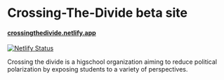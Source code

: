 # Crossing-The-Divide beta site
#### [crossingthedivide.netlify.app](crossingthedivide.netlify.app)
[![Netlify Status](https://api.netlify.com/api/v1/badges/05522926-454e-44a2-889e-3e217c154d7f/deploy-status)](https://app.netlify.com/sites/crossingthedivide/deploys)

Crossing the divide is a higschool organization aiming to reduce political polarization by exposing students to a variety of perspectives.